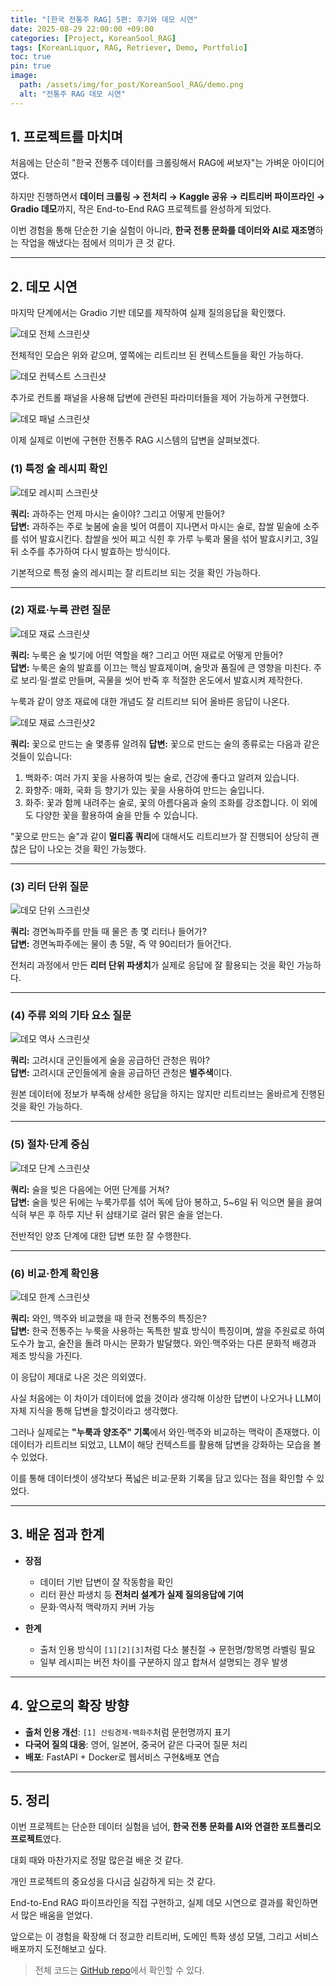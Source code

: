 ```yaml
---
title: "[한국 전통주 RAG] 5편: 후기와 데모 시연"
date: 2025-08-29 22:00:00 +09:00
categories: [Project, KoreanSool_RAG]
tags: [KoreanLiquor, RAG, Retriever, Demo, Portfolio]
toc: true
pin: true
image:
  path: /assets/img/for_post/KoreanSool_RAG/demo.png
  alt: "전통주 RAG 데모 시연"
---
```


## 1. 프로젝트를 마치며

처음에는 단순히 "한국 전통주 데이터를 크롤링해서 RAG에 써보자"는 가벼운 아이디어였다.

하지만 진행하면서 **데이터 크롤링 → 전처리 → Kaggle 공유 → 리트리버 파이프라인 → Gradio 데모**까지, 작은 End-to-End RAG 프로젝트를 완성하게 되었다.

이번 경험을 통해 단순한 기술 실험이 아니라, **한국 전통 문화를 데이터와 AI로 재조명**하는 작업을 해냈다는 점에서 의미가 큰 것 같다.

---

## 2. 데모 시연

마지막 단계에서는 Gradio 기반 데모를 제작하여 실제 질의응답을 확인했다.

![데모 전체 스크린샷](/assets/img/for_post/KoreanSool_RAG/demo.png)

전체적인 모습은 위와 같으며, 옆쪽에는 리트리브 된 컨텍스트들을 확인 가능하다.

![데모 컨텍스트 스크린샷](/assets/img/for_post/KoreanSool_RAG/demo_context.png)

추가로 컨트롤 패널을 사용해 답변에 관련된 파라미터들을 제어 가능하게 구현했다.

![데모 패널 스크린샷](/assets/img/for_post/KoreanSool_RAG/demo_panel.png)

이제 실제로 이번에 구현한 전통주 RAG 시스템의 답변을 살펴보겠다.

### (1) 특정 술 레시피 확인

![데모 레시피 스크린샷](/assets/img/for_post/KoreanSool_RAG/demo1.png)

**쿼리:** 과하주는 언제 마시는 술이야? 그리고 어떻게 만들어?  
**답변:** 과하주는 주로 늦봄에 술을 빚어 여름이 지나면서 마시는 술로, 찹쌀 밑술에 소주를 섞어 발효시킨다. 찹쌀을 씻어 찌고 식힌 후 가루 누룩과 물을 섞어 발효시키고, 3일 뒤 소주를 추가하여 다시 발효하는 방식이다.

기본적으로 특정 술의 레시피는 잘 리트리브 되는 것을 확인 가능하다.

---

### (2) 재료·누룩 관련 질문

![데모 재료 스크린샷](/assets/img/for_post/KoreanSool_RAG/Demo2.png)

**쿼리:** 누룩은 술 빚기에 어떤 역할을 해? 그리고 어떤 재료로 어떻게 만들어?  
**답변:** 누룩은 술의 발효를 이끄는 핵심 발효제이며, 술맛과 품질에 큰 영향을 미친다. 주로 보리·밀·쌀로 만들며, 곡물을 씻어 반죽 후 적절한 온도에서 발효시켜 제작한다.

누룩과 같이 양조 재료에 대한 개념도 잘 리트리브 되어 올바른 응답이 나온다.

![데모 재료 스크린샷2](/assets/img/for_post/KoreanSool_RAG/Demo3.png)

**쿼리:** 꽃으로 만드는 술 몇종류 알려줘
**답변:** 꽃으로 만드는 술의 종류로는 다음과 같은 것들이 있습니다:
1. 백화주: 여러 가지 꽃을 사용하여 빚는 술로, 건강에 좋다고 알려져 있습니다.
2. 화향주: 매화, 국화 등 향기가 있는 꽃을 사용하여 만드는 술입니다.
3. 화주: 꽃과 함께 내려주는 술로, 꽃의 아름다움과 술의 조화를 강조합니다.
이 외에도 다양한 꽃을 활용하여 술을 만들 수 있습니다.

"꽃으로 만드는 술"과 같이 **멀티홉 쿼리**에 대해서도 리트리브가 잘 진행되어 상당히 괜찮은 답이 나오는 것을 확인 가능했다.

---

### (3) 리터 단위 질문

![데모 단위 스크린샷](/assets/img/for_post/KoreanSool_RAG/Demo4.png)

**쿼리:** 경면녹파주를 만들 때 물은 총 몇 리터나 들어가?  
**답변:** 경면녹파주에는 물이 총 5말, 즉 약 90리터가 들어간다.  

전처리 과정에서 만든 **리터 단위 파생치**가 실제로 응답에 잘 활용되는 것을 확인 가능하다.

---

### (4) 주류 외의 기타 요소 질문

![데모 역사 스크린샷](/assets/img/for_post/KoreanSool_RAG/Demo5.png)

**쿼리:** 고려시대 군인들에게 술을 공급하던 관청은 뭐야?  
**답변:** 고려시대 군인들에게 술을 공급하던 관청은 **별주색**이다.  

원본 데이터에 정보가 부족해 상세한 응답을 하지는 않지만 리트리브는 올바르게 진행된 것을 확인 가능하다.

---

### (5) 절차·단계 중심

![데모 단계 스크린샷](/assets/img/for_post/KoreanSool_RAG/Demo6.png)

**쿼리:** 술을 빚은 다음에는 어떤 단계를 거쳐?  
**답변:** 술을 빚은 뒤에는 누룩가루를 섞어 독에 담아 봉하고, 5~6일 뒤 익으면 물을 끓여 식혀 부은 후 하루 지난 뒤 삼태기로 걸러 맑은 술을 얻는다.

전반적인 양조 단계에 대한 답변 또한 잘 수행한다.

---

### (6) 비교·한계 확인용

![데모 한계 스크린샷](/assets/img/for_post/KoreanSool_RAG/Demo7.png)

**쿼리:** 와인, 맥주와 비교했을 때 한국 전통주의 특징은?  
**답변:** 한국 전통주는 누룩을 사용하는 독특한 발효 방식이 특징이며, 쌀을 주원료로 하여 도수가 높고, 술잔을 돌려 마시는 문화가 발달했다. 와인·맥주와는 다른 문화적 배경과 제조 방식을 가진다.  

이 응답이 제대로 나온 것은 의외였다.

사실 처음에는 이 차이가 데이터에 없을 것이라 생각해 이상한 답변이 나오거나 LLM이 자체 지식을 통해 답변을 할것이라고 생각했다.

그러나 실제로는 **"누룩과 양조주" 기록**에서 와인·맥주와 비교하는 맥락이 존재했다. 이 데이터가 리트리브 되었고, LLM이 해당 컨텍스트를 활용해 답변을 강화하는 모습을 볼 수 있었다. 

이를 통해 데이터셋이 생각보다 폭넓은 비교·문화 기록을 담고 있다는 점을 확인할 수 있었다.

---

## 3. 배운 점과 한계

- **장점**  
  - 데이터 기반 답변이 잘 작동함을 확인  
  - 리터 환산 파생치 등 **전처리 설계가 실제 질의응답에 기여**  
  - 문화·역사적 맥락까지 커버 가능  

- **한계**  
  - 출처 인용 방식이 `[1][2][3]`처럼 다소 불친절 → 문헌명/항목명 라벨링 필요  
  - 일부 레시피는 버전 차이를 구분하지 않고 합쳐서 설명되는 경우 발생  

---

## 4. 앞으로의 확장 방향

- **출처 인용 개선**: `[1] 산림경제·백화주`처럼 문헌명까지 표기  
- **다국어 질의 대응**: 영어, 일본어, 중국어 같은 다국어 질문 처리  
- **배포**: FastAPI + Docker로 웹서비스 구현&배포 연습

---

## 5. 정리

이번 프로젝트는 단순한 데이터 실험을 넘어, **한국 전통 문화를 AI와 연결한 포트폴리오 프로젝트**였다.

대회 때와 마찬가지로 정말 많은걸 배운 것 같다.

개인 프로젝트의 중요성을 다시금 실감하게 되는 것 같다.

End-to-End RAG 파이프라인을 직접 구현하고, 실제 데모 시연으로 결과를 확인하면서 많은 배움을 얻었다.  

앞으로는 이 경험을 확장해 더 정교한 리트리버, 도메인 특화 생성 모델, 그리고 서비스 배포까지 도전해보고 싶다.  

> 전체 코드는 [GitHub repo](https://github.com/Jaeuk-Han/korean-traditional-liquor-dataset)에서 확인할 수 있다.  
